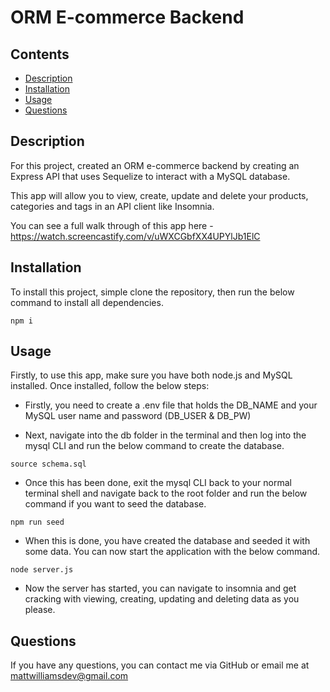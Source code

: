 # ORM E-commerce Backend

## Contents

- [Description](#Description)
- [Installation](#Installation)
- [Usage](#Usage)
- [Questions](#Questions)

## Description

For this project, created an ORM e-commerce backend by creating an Express API that uses Sequelize to interact with a MySQL database.

This app will allow you to view, create, update and delete your products, categories and tags in an API client like Insomnia.

You can see a full walk through of this app here - https://watch.screencastify.com/v/uWXCGbfXX4UPYlJb1ElC

## Installation

To install this project, simple clone the repository, then run the below command to install all dependencies.

```
npm i
```

## Usage

Firstly, to use this app, make sure you have both node.js and MySQL installed. Once installed, follow the below steps:

- Firstly, you need to create a .env file that holds the DB_NAME and your MySQL user name and password (DB_USER & DB_PW)

- Next, navigate into the db folder in the terminal and then log into the mysql CLI and run the below command to create the database.

```
source schema.sql
```

- Once this has been done, exit the mysql CLI back to your normal terminal shell and navigate back to the root folder and run the below command if you want to seed the database.

```
npm run seed
```

- When this is done, you have created the database and seeded it with some data. You can now start the application with the below command.

```
node server.js
```

- Now the server has started, you can navigate to insomnia and get cracking with viewing, creating, updating and deleting data as you please.

## Questions

If you have any questions, you can contact me via GitHub or email me at mattwilliamsdev@gmail.com
